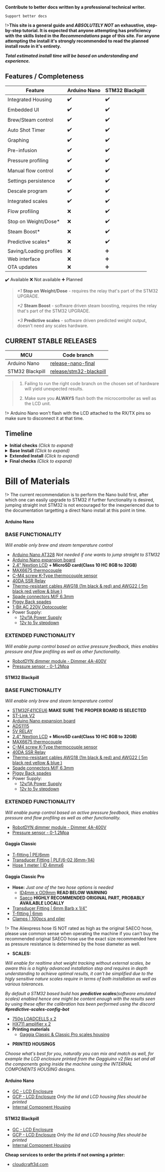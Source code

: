 **Contribute to better docs written by a professional technical writer.**
<!-- ko-fi :id=zer0bit :color=<color> -->
    Support better docs
<!-- ko-fi -->
>
!>**This site is a general guide and *ABSOLUTELY NOT* an exhaustive, step-by-step tutorial. It is expected that anyone attempting has proficiency with the skills listed in the _Recommendations_ page of this site. For anyone attempting the install it's strongly recommended to read the planned install route in it's entirety.**




**_Total estimated install time will be based on understanding and experience._**

## Features / Completeness

  Feature                |  Arduino Nano    |  STM32 Blackpill
-----------------------  |------------------|-----------------
  Integrated Housing     |:heavy_check_mark:|:heavy_check_mark:       
  Embedded UI            |:heavy_check_mark:|:heavy_check_mark:       
  Brew/Steam control     |:heavy_check_mark:|:heavy_check_mark:       
  Auto Shot Timer        |:heavy_check_mark:|:heavy_check_mark:       
  Graphing               |:heavy_check_mark:|:heavy_check_mark:             
  Pre-infusion           |:heavy_check_mark:|:heavy_check_mark:       
  Pressure profiling     |:heavy_check_mark:|:heavy_check_mark:   
  Manual flow control    |:heavy_check_mark:|:heavy_check_mark:       
  Settings persistence   |:heavy_check_mark:|:heavy_check_mark: 
  Descale program        |:heavy_check_mark:|:heavy_check_mark:       
  Integrated scales      |:heavy_check_mark:|:heavy_check_mark:      
  Flow profiling         |       :x:        |:heavy_check_mark:       
  Stop on Weight/Dose*   |       :x:        |:heavy_check_mark:       
  Steam Boost*           |       :x:        |:heavy_check_mark:  
  Predictive scales*     |       :x:        |:heavy_check_mark:  
  Saving/Loading profiles|       :x:        |:heavy_plus_sign: 
  Web interface          |       :x:        |:heavy_plus_sign: 
  OTA updates            |       :x:        |:heavy_plus_sign: 

:heavy_check_mark:  Available
:x:  Not available
:heavy_plus_sign: Planned

>_*1_ __Stop on Weight/Dose__ - requires the relay that's part of the STM32 UPGRADE.
>
>_*2_ __Steam Boost__ - software driven steam boosting, requires the relay that's part of the STM32 UPGRADE.
>
>_*3_ __Predictive scales__ - software driven predicted weight output, doesn't need any scales hardware.

## CURRENT STABLE RELEASES

  MCU             |                               Code branch         
------------------|------------------------------------------------------------------------------------
  Arduino Nano    |[release-nano-final](https://github.com/Zer0-bit/gaggiuino/tree/release-nano-final)
  STM32 Blackpill |[release/stm32-blackpill](https://github.com/Zer0-bit/gaggiuino/tree/release/stm32-blackpill)


> 1. Failing to run the right code branch on the chosen set of hardware will yield unexpected results.
>
> 2. Make sure you **ALWAYS** flash both the microcontroller as well as the LCD unit.

!> Arduino Nano won't flash with the LCD attached to the RX/TX pins so make sure to disconnect it at that time.

## Timeline

<details>
<summary><b>Initial checks</b> <i>(Click to expand)</i></summary>


1. Purchase the parts listed from Ali and expect a wait of ~1 month.

   Any parts purchased anywhere else are done so at your own risk (they've not been tested).

2. Connect test components described in the doc to Arduino.

   Using the expansion board, twist the ends of cables and connect to the screw terminals. At this point using DuPont connections is fine but please note later we will solder to the boards or pins.

3. Flash Arduino and LCD with code.

4. Plug in and test.

   Check for a temp reading. It will contain the default offset of 7 degrees which means the initial temp will be room temp -7.
</details>

<details>
<summary><b>Base Install</b> <i>(Click to expand)</i></summary>

1. Plan out where the components will sit inside the machine to determine cable length
2. Create piggyback cables. Determine what switch points to piggyback from.
3. Wire in power delivery method - isolate the board using an enclosure or tape it up after wiring.
4. If you have the eco timer, disable it.
5. Swap out thermocouple - ease out the boiler (don't fully remove it) in order to gain more access.
6. Install the max temp board - isolate the board using an enclosure or tape it up after wiring.
7. Place and wire relay - attach the brew thermostat wires to the SSR relay and sit/attach the back plate or relay on the body of the machine, add some thermal paste
8. Re-Wire the steam switch for steam handling - you need to swap the brew thermostat wires (above step) for the steam thermostat wires and bridge the brew thermostat wires together then take some wires from the steam switch to the Arduino.
9. Wire brew switch for continuity
10. Test.
</details>

<details>
<summary><b>Extended Install</b> <i>(Click to expand)</i></summary>

1. Install the pressure sensor. Ensure it does not leak under pressure.
2. Install dimmer - isolate the board using an enclosure or tape it up after wiring.
3. Install the load cells.
</details>

<details>
<summary><b>Final checks</b> <i>(Click to expand)</i></summary>

1. Make sure all connections are proper i.e., no metal is exposed and well isolated, all soldering is perfect and wrapped in heat-shrink.
2. Flash the Arduino and LCD with the latest version from GitHub (there could have been changes since).
3. Record your first start. Post this to [#first-start](https://discord.com/channels/890339612441063494/919183771079692328) on Discord.
4. Find out your regional settings and set them in the settings of the Arduino.
5. Check all other settings save correctly.
6. Record your first shot. Post this to [#first-shot](https://discord.com/channels/890339612441063494/910972035205857320) on Discord.
</details>

> 
> 

# Bill of Materials

!> The current recommendation is to perform the Nano build first, after which one can easily upgrade to STM32 if further functionality is desired, jumping straight inot STM32 is not encouraged for the inexperienced due to the documentation targetting a direct Nano install at this point in time.

<!-- tabs:start -->
#### **Arduino Nano**
### BASE FUNCTIONALITY
_Will enable only brew and steam temperature control_

  * [Arduino Nano AT328](https://bit.ly/3eXSfXZ)  _Not needed if one wants to jump straight to STM32_ 
  * [Arduino Nano expansion board](https://www.aliexpress.com/item/32325724150.html)
  * [2.4" Nextion LCD](https://bit.ly/3CAUzPj) **+ MicroSD card(Class 10 HC 8GB to 32GB)**
  * [MAX6675 thermocouple](https://bit.ly/3ejTUIj) 
  * [C-M4 screw K-Type thermocouple sensor](https://www.aliexpress.com/item/1005004948080451.html)
  * [40DA SSR Relay](https://www.aliexpress.com/item/4000045425145.html)
  * [Thermo-resistant cables AWG18 (1m black & red) and AWG22 ( 5m black,red,yellow & blue )](https://www.aliexpress.com/item/4000627624331.html)
  * [Spade connectors M/F 6.3mm](https://www.aliexpress.com/item/1005002765359666.html)
  * [Piggy Back spades](https://www.aliexpress.com/item/32800326782.html)
  * [1-Bit AC 220V Optocoupler](https://www.aliexpress.com/item/1005003228104606.html)
  * Power Supply:
      * [12v/1A Power Supply](https://www.aliexpress.com/item/33012749903.html)
      * [12v to 5v stepdown](https://a.aliexpress.com/_uAvaIl)

### EXTENDED FUNCTIONALITY
_Will enable pump control based on active pressure feedback, thies enables pressure and flow profiling as well as other functionality._

  * [RobotDYN dimmer module - Dimmer 4A-400V](https://bit.ly/3xhTwQy)
  * [Pressure sensor - 0-1.2Mpa](https://www.aliexpress.com/item/4000756631924.html)

#### **STM32 Blackpill**
### BASE FUNCTIONALITY
_Will enable only brew and steam temperature control_

  * [STM32F411CEU6](https://www.aliexpress.com/item/1005001456186625.html) **MAKE SURE THE PROPER BOARD IS SELECTED**
  * [ST-Link V2](https://www.aliexpress.com/item/32860702733.html)
  * [Arduino Nano expansion board](https://www.aliexpress.com/item/32325724150.html)
  * [ADS1115](https://www.aliexpress.com/item/32869421559.html)
  * [5V RELAY](https://a.aliexpress.com/_vpUdrT) 
  * [2.4" Nextion LCD](https://bit.ly/3CAUzPj) **+ MicroSD card(Class 10 HC 8GB to 32GB)**
  * [MAX6675 thermocouple](https://bit.ly/3ejTUIj) 
  * [C-M4 screw K-Type thermocouple sensor](https://www.aliexpress.com/item/1005004948080451.html)
  * [40DA SSR Relay](https://www.aliexpress.com/item/4000045425145.html)
  * [Thermo-resistant cables AWG18 (1m black & red) and AWG22 ( 5m black,red,yellow & blue )](https://www.aliexpress.com/item/4000627624331.html)
  * [Spade connectors M/F 6.3mm](https://www.aliexpress.com/item/1005002765359666.html)
  * [Piggy Back spades](https://www.aliexpress.com/item/32800326782.html)
  * Power Supply:
      * [12v/1A Power Supply](https://www.aliexpress.com/item/33012749903.html)
      * [12v to 5v stepdown](https://a.aliexpress.com/_uAvaIl)

### EXTENDED FUNCTIONALITY
_Will enable pump control based on active pressure feedback, thies enables pressure and flow profiling as well as other functionality._

  * [RobotDYN dimmer module - Dimmer 4A-400V](https://bit.ly/3xhTwQy)
  * [Pressure sensor - 0-1.2Mpa](https://www.aliexpress.com/item/4000756631924.html)
<!-- tabs:end -->
<!-- tabs:start -->
#### **Gaggia Classic**
* [T-fitting | PE/6mm ](https://www.aliexpress.com/item/1005003750203358.html)
* [Transducer Fitting | PLF/6-02 (6mm-1l4)](https://www.aliexpress.com/item/1005003753827787.html)
* [Hose 1 meter | ID 4mmx6](https://www.aliexpress.com/item/1005004639155885.html)

#### **Gaggia Classic Pro**
* **Hose:**  _Just one of the two hose options is needed_ 
  * [ID4mm x OD9mm](https://www.aliexpress.com/item/1005001729453617.html) **READ BELOW WARNING**
  * [Saeco](https://www.ebay.co.uk/itm/115431428020) **HIGHLY RECOMMENDED ORIGINAL PART, PROBABLY AVAILABLE LOCALLY**
* [Transducer Fitting | 6mm Barb x 1/4"](https://www.aliexpress.com/item/32827914331.html)
* [T-fitting | 6mm](https://www.aliexpress.com/item/1005002749996345.html)
* [Clamps | 100pcs and plier](https://www.aliexpress.com/item/1005003341137707.html) 

!> The Aliexpress hose IS NOT rated as high as the original SAECO hose, please use common sense when operating the machine if you can't buy the recommended original SAECO hose use the exact size recommended here as pressure resistance is determined by the hose diameter as well.
<!-- tabs:end -->

* **SCALES:**

_Will enable for realtime shot weight tracking without external scales, be aware this is a highly advanced installation step and requires in depth understanding to achieve optimal results, it can't be simplified due to the higly sensitive nature scales require in terms of both installation as well as various tolerances._

_By default a STM32 based build has **predictive scales**(software emulated scales) enabled hence one might be content enough with the results seen by using these after the calibration has been performed using the discord **#predictive-scales-config-bot**_

  * [750g LOADCELLS x 2](https://www.aliexpress.com/item/1644918827.html)
  * [HX711 amplifier x 2](https://www.aliexpress.com/item/33041823995.html)
  * **Printing materials**
    * [Gaggia Classic & Classic Pro scales housing](https://www.printables.com/model/285370-gaggia-classic-pro-scales)

> 
> 
> 

* **PRINTED HOUSINGS**

_Choose what's best for you, naturally you can mix and match as well, for example the LCD enclosure printed from the Gaggiuino v2 files set and all the components going inside the machine using the INTERNAL COMPONENTS HOUSING designs._

<!-- tabs:start -->
#### **Arduino Nano**
* [GC - LCD Enclosure](https://www.printables.com/model/280617-gaggiuino-gaggia-classic-touchscreen-housing-and-f)
* [GCP - LCD Enclosure](https://www.thingiverse.com/thing:5236286) _Only the lid and LCD housing files should be printed_
* [Internal Component Housing](https://www.printables.com/model/262346-gaggiuino-nano-internal-component-housing)

#### **STM32 Blackpill**
* [GC - LCD Enclosure](https://www.printables.com/model/280617-gaggiuino-gaggia-classic-touchscreen-housing-and-f)
* [GCP - LCD Enclosure](https://www.thingiverse.com/thing:5236286) _Only the lid and LCD housing files should be printed_
* [Internal Component Housing](https://www.printables.com/model/269394-gaggiuino-stm32-internal-component-housing)
<!-- tabs:end -->
**Cheap services to order the prints if not owning a printer:**

  * [cloudcraft3d.com](https://craftcloud3d.com/)
